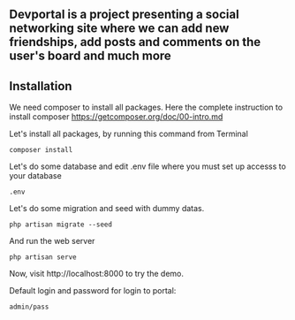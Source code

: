 ## Devportal is a project presenting a social networking site where we can add new friendships, add posts and comments on the user's board and much more

## Installation

We need composer to install all packages. Here the complete instruction to install composer https://getcomposer.org/doc/00-intro.md

Let's install all packages, by running this command from Terminal
```
composer install
```
Let's do some database and edit .env file where you must set up accesss to your database
```
.env
```
Let's do some migration and seed with dummy datas.
```
php artisan migrate --seed
```
And run the web server
```
php artisan serve
```
Now, visit http://localhost:8000 to try the demo.

Default login and password for login to portal:
```
admin/pass
```


